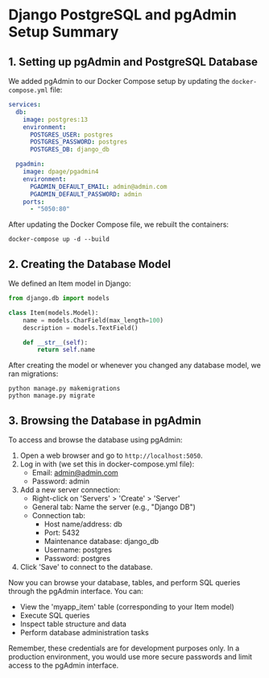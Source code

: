 # Django PostgreSQL and pgAdmin Setup Summary

## 1. Setting up pgAdmin and PostgreSQL Database

We added pgAdmin to our Docker Compose setup by updating the `docker-compose.yml` file:

```yaml
services:
  db:
    image: postgres:13
    environment:
      POSTGRES_USER: postgres
      POSTGRES_PASSWORD: postgres
      POSTGRES_DB: django_db

  pgadmin:
    image: dpage/pgadmin4
    environment:
      PGADMIN_DEFAULT_EMAIL: admin@admin.com
      PGADMIN_DEFAULT_PASSWORD: admin
    ports:
      - "5050:80"
```

After updating the Docker Compose file, we rebuilt the containers:

```
docker-compose up -d --build
```

## 2. Creating the Database Model

We defined an Item model in Django:

```python
from django.db import models

class Item(models.Model):
    name = models.CharField(max_length=100)
    description = models.TextField()

    def __str__(self):
        return self.name
```

After creating the model or whenever you changed any database model, we ran migrations:

```
python manage.py makemigrations
python manage.py migrate
```

## 3. Browsing the Database in pgAdmin 

To access and browse the database using pgAdmin:

1. Open a web browser and go to `http://localhost:5050`.
2. Log in with (we set this in docker-compose.yml file):
   - Email: admin@admin.com
   - Password: admin
3. Add a new server connection:
   - Right-click on 'Servers' > 'Create' > 'Server'
   - General tab: Name the server (e.g., "Django DB")
   - Connection tab:
     - Host name/address: db
     - Port: 5432
     - Maintenance database: django_db
     - Username: postgres
     - Password: postgres
4. Click 'Save' to connect to the database.

Now you can browse your database, tables, and perform SQL queries through the pgAdmin interface. You can:
- View the 'myapp_item' table (corresponding to your Item model)
- Execute SQL queries
- Inspect table structure and data
- Perform database administration tasks

Remember, these credentials are for development purposes only. In a production environment, you would use more secure passwords and limit access to the pgAdmin interface.